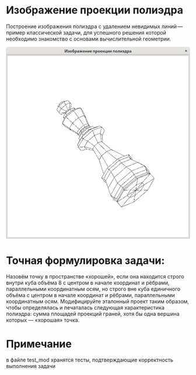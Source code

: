 # Изображение проекции полиэдра

Построение изображения полиэдра с удалением невидимых линий — пример
классической задачи, для успешного решения которой необходимо знакомство
с основами вычислительной геометрии.

![Шахматный король](images/king.png)


# Точная формулировка задачи:

Назовём точку в пространстве «хорошей», если она находится строго 
внутри куба объёма 8 с центром в начале координат и рёбрами, 
параллельными координатным осям, но строго вне куба единичного объёма 
с центром в начале координат и рёбрами, параллельными координатным осям. 
Модифицируйте эталонный проект таким образом, чтобы определялась и 
печаталась следующая характеристика полиэдра: сумма площадей проекций граней, 
хотя бы одна вершина которых — «хорошая» точка.

# Примечание
в файле test_mod хранятся тесты, подтверждающие корректность выполнения задачи
